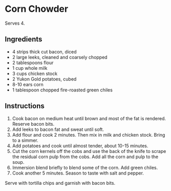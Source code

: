 # Corn Chowder

Serves 4.

## Ingredients

- 4 strips thick cut bacon, diced
- 2 large leeks, cleaned and coarsely chopped
- 2 tablespoons flour
- 1 cup whole milk
- 3 cups chicken stock
- 2 Yukon Gold potatoes, cubed
- 8-10 ears corn
- 1 tablespoon chopped fire-roasted green chiles

## Instructions

1. Cook bacon on medium heat until brown and most of the fat is rendered. Reserve bacon bits.
2. Add leeks to bacon fat and sweat until soft.
3. Add flour and cook 2 minutes. Then mix in milk and chicken stock. Bring to a simmer.
4. Add potatoes and cook until almost tender, about 10-15 minutes.
5. Cut the corn kernels off the cobs and use the back of the knife to scrape the residual corn pulp from the cobs. Add all the corn and pulp to the soup.
6. Immersion blend briefly to blend some of the corn. Add green chiles.
7. Cook another 5 minutes. Season to taste with salt and pepper.

Serve with tortilla chips and garnish with bacon bits.
